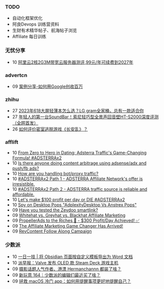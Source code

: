 ### TODO
-  自动化框架优化
-  阿良Devops 训练营资料
-  生财有术精华帖子、航海帖子浏览
-  Affiliate 每日训练

### 无忧分享
<!-- ruyo:START -->
-  10 [阿里云2核2G3M带宽云服务器测评,99元/年可续费到2027年](https://51.ruyo.net/18532.html)<!-- ruyo:END -->

### advertcn
<!-- advertcn:START -->
-  09 [案例分享-如何用Google创收百万](https://www.advertcn.com/forum.php?mod=viewthread&tid=112867)<!-- advertcn:END -->

### zhihu
<!-- zhihu:START -->
-  27 [2023年618大屏轻薄本怎么选？LG gram全家桶，总有一款适合你](http://zhuanlan.zhihu.com/p/632641888?utm_campaign=rss&utm_medium=rss&utm_source=rss&utm_content=title)
-  27 [年轻人的第一台SoundBar！索尼轻巧型全景声回音壁HT-S2000深度评测（全网首发）](http://zhuanlan.zhihu.com/p/630990296?utm_campaign=rss&utm_medium=rss&utm_source=rss&utm_content=title)
-  26 [如何评价密室逃脱游戏《长安乱》？](http://www.zhihu.com/question/563950552/answer/3045961312?utm_campaign=rss&utm_medium=rss&utm_source=rss&utm_content=title)<!-- zhihu:END -->

### afflift
<!-- afflift:START -->
-  10 [From Zero to Hero in Dating: Adsterra Traffic&#39;s Game-Changing Formula! #ADSTERRAx2](https://afflift.com/f/threads/from-zero-to-hero-in-dating-adsterra-traffics-game-changing-formula-adsterrax2.11962/)
-  10 [Is there anyone doing content arbitrage using adsense/adx and push/fb ads?](https://afflift.com/f/threads/is-there-anyone-doing-content-arbitrage-using-adsense-adx-and-push-fb-ads.11927/)
-  10 [How are you handling bot/proxy traffic?](https://afflift.com/f/threads/how-are-you-handling-bot-proxy-traffic.11992/)
-  10 [#ADSTERRAx2 Path 1 - ADSTERRA Affiliate Network&#39;s offer is irresistible.](https://afflift.com/f/threads/adsterrax2-path-1-adsterra-affiliate-networks-offer-is-irresistible.11985/)
-  10 [#ADSTERRAx2 Path 2 - ADSTERRA traffic source is reliable and affordable.](https://afflift.com/f/threads/adsterrax2-path-2-adsterra-traffic-source-is-reliable-and-affordable.11986/)
-  10 [Let&#39;s make $100 profit per day or DIE #ADSTERRAx2](https://afflift.com/f/threads/lets-make-100-profit-per-day-or-die-adsterrax2.11969/)
-  10 [Spy on Desktop Pops &quot;AdplexityDesktop Vs Anstrex Pops&quot;](https://afflift.com/f/threads/spy-on-desktop-pops-adplexitydesktop-vs-anstrex-pops.11911/)
-  09 [Have you tested the Zeydoo smartlink?](https://afflift.com/f/threads/have-you-tested-the-zeydoo-smartlink.11990/)
-  09 [Whitehat vs. Greyhat vs. Blackhat Affiliate Marketing](https://afflift.com/f/threads/whitehat-vs-greyhat-vs-blackhat-affiliate-marketing.11945/)
-  09 [PropellerAds to the Riches 🤑 - $300 Profit/Day Achieved! ✅](https://afflift.com/f/threads/propellerads-to-the-riches-%F0%9F%A4%91-300-profit-day-achieved-%E2%9C%85.11567/)
-  09 [The Affiliate Marketing Game Changer Has Arrived!](https://afflift.com/f/threads/the-affiliate-marketing-game-changer-has-arrived.11991/)
-  09 [RevContent Follow Along Campaign](https://afflift.com/f/threads/revcontent-follow-along-campaign.11760/)<!-- afflift:END -->

### 少数派
<!-- sspai:START -->
-  10 [一日一技 | 将 Obsidian 页面按自定义模板导出为 Word 文档](https://sspai.com/post/84232)
-  10 [派早报：Valve 发布 OLED 款 Steam Deck 游戏主机](https://sspai.com/post/84312)
-  09 [摄影话题人气作者、港漂 Hermanchannn 都装了啥？](https://sspai.com/prime/story/zhuanglesha-231109)
-  09 [新玩意 164｜少数派的编辑们最近买了啥？](https://sspai.com/post/84306)
-  09 [拯救 macOS 冷门 app：如何用提醒事项更好地提醒自己？](https://sspai.com/post/78676)<!-- sspai:END -->
